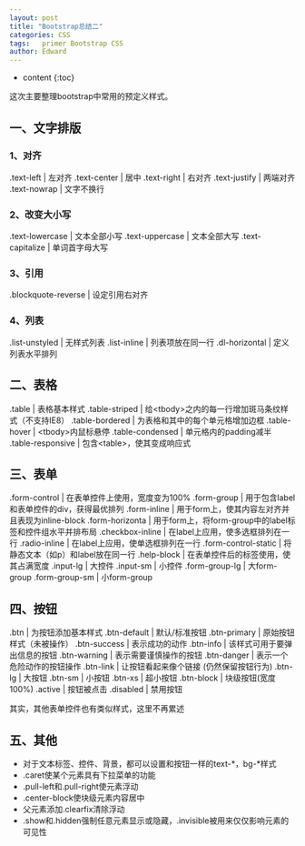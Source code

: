 ```yaml
---
layout: post
title: "Bootstrap总结二"
categories: CSS
tags:   primer Bootstrap CSS
author: Edward
---
```


* content
{:toc}

这次主要整理bootstrap中常用的预定义样式。




## 一、文字排版

### 1、对齐

.text-left | 左对齐
.text-center | 居中
.text-right | 右对齐
.text-justify | 两端对齐
.text-nowrap | 文字不换行

### 2、改变大小写

.text-lowercase | 文本全部小写
.text-uppercase | 文本全部大写
.text-capitalize | 单词首字母大写

### 3、引用

.blockquote-reverse	| 设定引用右对齐

### 4、列表

.list-unstyled | 无样式列表
.list-inline | 列表项放在同一行
.dl-horizontal | 定义列表水平排列

## 二、表格

.table | 表格基本样式
.table-striped | 给&lt;tbody&gt;之内的每一行增加斑马条纹样式（不支持IE8）
.table-bordered | 为表格和其中的每个单元格增加边框
.table-hover | &lt;tbody&gt;内鼠标悬停
.table-condensed | 单元格内的padding减半
.table-responsive | 包含&lt;table&gt;，使其变成响应式

## 三、表单

.form-control | 在表单控件上使用，宽度变为100%
.form-group | 用于包含label和表单控件的div，获得最优排列
.form-inline | 用于form上，使其内容左对齐并且表现为inline-block
.form-horizonta | 用于form上，将form-group中的label标签和控件组水平并排布局
.checkbox-inline | 在label上应用，使多选框排列在一行
.radio-inline | 在label上应用，使单选框排列在一行
.form-control-static | 将静态文本（如p）和label放在同一行
.help-block | 在表单控件后的标签使用，使其占满宽度
.input-lg | 大控件
.input-sm | 小控件
.form-group-lg | 大form-group
.form-group-sm | 小form-group

## 四、按钮

.btn | 为按钮添加基本样式
.btn-default | 默认/标准按钮
.btn-primary | 原始按钮样式（未被操作）
.btn-success | 表示成功的动作
.btn-info | 该样式可用于要弹出信息的按钮
.btn-warning | 表示需要谨慎操作的按钮
.btn-danger | 表示一个危险动作的按钮操作
.btn-link | 让按钮看起来像个链接 (仍然保留按钮行为)
.btn-lg | 大按钮
.btn-sm | 小按钮
.btn-xs | 超小按钮
.btn-block | 块级按钮(宽度100%)
.active | 按钮被点击
.disabled | 禁用按钮

其实，其他表单控件也有类似样式，这里不再累述

## 五、其他

- 对于文本标签、控件、背景，都可以设置和按钮一样的text-*，bg-*样式
- .caret使某个元素具有下拉菜单的功能
- .pull-left和.pull-right使元素浮动
- .center-block使块级元素内容居中
- 父元素添加.clearfix清除浮动
- .show和.hidden强制任意元素显示或隐藏，.invisible被用来仅仅影响元素的可见性

